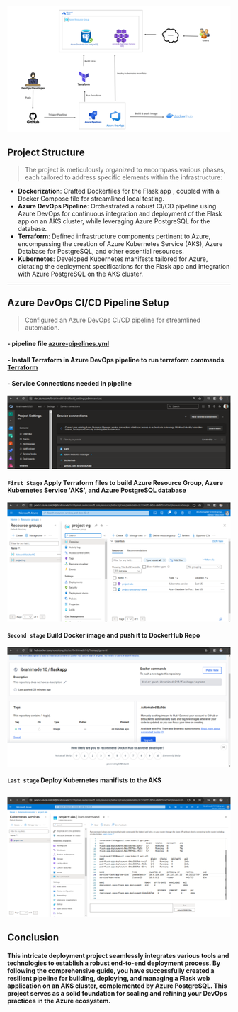 ![](https://github.com/IbrahimmAdel/Azure-Devops/blob/master/screenshots/Presentation.gif)
---
## Project Structure
> The project is meticulously organized to encompass various phases, each tailored to address specific elements within the infrastructure:

- **Dockerization**: Crafted Dockerfiles for the Flask app , coupled with a Docker Compose file for streamlined local testing.
- **Azure DevOps Pipeline**: Orchestrated a robust CI/CD pipeline using Azure DevOps for continuous integration and deployment of the Flask app on an AKS cluster, while leveraging Azure PostgreSQL for the database.
- **Terraform**: Defined infrastructure components pertinent to Azure, encompassing the creation of Azure Kubernetes Service (AKS), Azure Database for PostgreSQL, and other essential resources.
- **Kubernetes**: Developed Kubernetes manifests tailored for Azure, dictating the deployment specifications for the Flask app and integration with Azure PostgreSQL on the AKS cluster.

---
## Azure DevOps CI/CD Pipeline Setup
> Configured an Azure DevOps CI/CD pipeline for streamlined automation.

#### - pipeline file [azure-pipelines.yml](https://github.com/IbrahimmAdel/Banque-Misr-DevOps-Task/blob/master/azure-azurepipeline-project/azure-pipelines.yml)
#### - Install Terraform in Azure DevOps pipeline to run terraform commands [Terraform](https://marketplace.visualstudio.com/items?itemName=ms-devlabs.custom-terraform-tasks)
#### - Service Connections needed in pipeline         
![](https://github.com/IbrahimmAdel/Banque-Misr-DevOps-Task/blob/master/azure-azurepipeline-project/screenshots/project-service-connections.png)
#### `First Stage` Apply Terraform files to build Azure Resource Group, Azure Kubernetes Service 'AKS', and Azure PostgreSQL database
![](https://github.com/IbrahimmAdel/Banque-Misr-DevOps-Task/blob/master/azure-azurepipeline-project/screenshots/created%20resource%20group.png)
#### `Second stage` Build Docker image and push it to DockerHub Repo
![](https://github.com/IbrahimmAdel/Banque-Misr-DevOps-Task/blob/master/azure-azurepipeline-project/screenshots/Docker%20Hub.png)
#### `Last stage` Deploy Kubernetes manifists to the AKS
  ![](https://github.com/IbrahimmAdel/Banque-Misr-DevOps-Task/blob/master/azure-azurepipeline-project/screenshots/AKS-resources.png)
----
## Conclusion
#### This intricate deployment project seamlessly integrates various tools and technologies to establish a robust end-to-end deployment process. By following the comprehensive guide, you have successfully created a resilient pipeline for building, deploying, and managing a Flask web application on an AKS cluster, complemented by Azure PostgreSQL. This project serves as a solid foundation for scaling and refining your DevOps practices in the Azure ecosystem.
